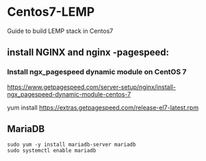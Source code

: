 # Centos7-LEMP
Guide to build LEMP stack in Centos7


## install NGINX and nginx -pagespeed:
### Install ngx_pagespeed dynamic module on CentOS 7

https://www.getpagespeed.com/server-setup/nginx/install-ngx_pagespeed-dynamic-module-centos-7

yum install https://extras.getpagespeed.com/release-el7-latest.rpm

## MariaDB

```console
sudo yum -y install mariadb-server mariadb
sudo systemctl enable mariadb
```
